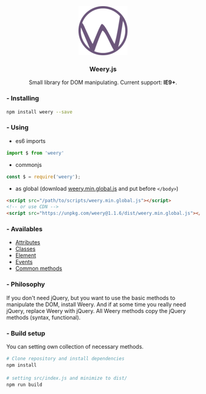 <p align="center">
	<a href="https://github.com/sevenns/weery.js" title="Weery"><img src="./logo.png" width="128px"></a>
	<h3 align="center">Weery.js</h3>
</p>

<p align="center">Small library for DOM manipulating. Current support: <b>IE9+</b>.</p>

### - Installing

``` bash
npm install weery --save
```

### - Using

- es6 imports
``` javascript
import $ from 'weery'
```

- commonjs
``` javascript
const $ = require('weery');
```

- as global (download [weery.min.global.js][weery-global] and put before ```</body>```)
``` html
<script src="/path/to/scripts/weery.min.global.js"></script>
<!-- or use CDN -->
<script src="https://unpkg.com/weery@1.1.6/dist/weery.min.global.js"></script>
```

### - Availables

- [Attributes][attr]
- [Classes][class]
- [Element][element]
- [Events][event]
- [Common methods][common]

### - Philosophy

If you don't need jQuery, but you want to use the basic methods to manipulate the DOM, install Weery. And if at some time you really need jQuery, replace Weery with jQuery. All Weery methods copy the jQuery methods (syntax, functional).

### - Build setup

You can setting own collection of necessary methods.

```bash
# Clone repository and install dependencies
npm install

# setting src/index.js and minimize to dist/
npm run build
```

[weery-global]: https://github.com/sevenns/weery.js/blob/master/dist/weery.min.global.js

[attr]: https://github.com/sevenns/weery.js/blob/master/docs/attr.md
[class]: https://github.com/sevenns/weery.js/blob/master/docs/class.md
[common]: https://github.com/sevenns/weery.js/blob/master/docs/common.md
[element]: https://github.com/sevenns/weery.js/blob/master/docs/element.md
[event]: https://github.com/sevenns/weery.js/blob/master/docs/event.md